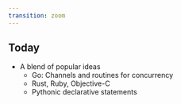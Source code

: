 ```yaml
---
transition: zoom
---
```


## Today

- A blend of popular ideas
  - Go: Channels and routines for concurrency
  - Rust, Ruby, Objective-C
  - Pythonic declarative statements
